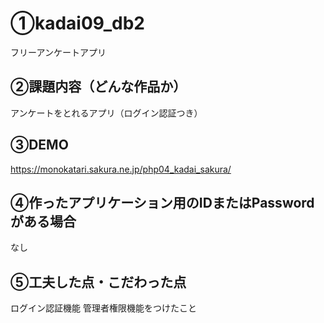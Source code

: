 # ①kadai09_db2
フリーアンケートアプリ

## ②課題内容（どんな作品か）
アンケートをとれるアプリ（ログイン認証つき）

## ③DEMO
https://monokatari.sakura.ne.jp/php04_kadai_sakura/

## ④作ったアプリケーション用のIDまたはPasswordがある場合
なし

## ⑤工夫した点・こだわった点
ログイン認証機能
管理者権限機能をつけたこと
